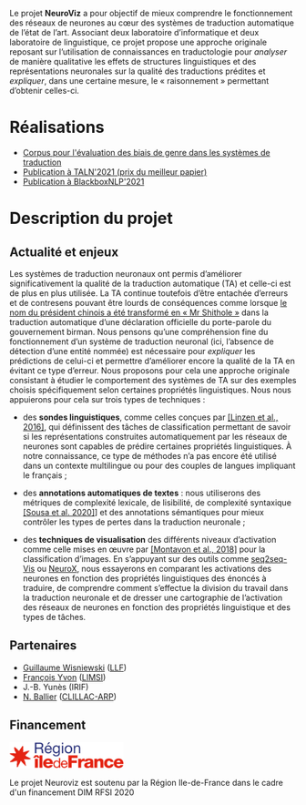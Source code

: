 Le projet **NeuroViz** a pour objectif de mieux comprendre le
fonctionnement des réseaux de neurones au cœur des systèmes de
traduction automatique de l’état de l’art. Associant deux laboratoire
d’informatique et deux laboratoire de linguistique, ce projet propose
une approche originale reposant sur l’utilisation de connaissances en
traductologie pour *analyser* de manière qualitative les effets de
structures linguistiques et des représentations neuronales sur la
qualité des traductions prédites et *expliquer*, dans une certaine
mesure, le « raisonnement » permettant d’obtenir celles-ci.

# Réalisations

- [Corpus pour l'évaluation des biais de genre dans les systèmes de traduction](https://github.com/neuroviz/neuroviz/tree/main/gender_analysis_in_mt)
- [Publication à TALN'2021 (prix du meilleur papier)](https://aclanthology.org/2021.jeptalnrecital-taln.2/)
- [Publication à BlackboxNLP'2021](https://aclanthology.org/2021.blackboxnlp-1.24/)


# Description du projet

## Actualité et enjeux

Les systèmes de traduction neuronaux ont permis d’améliorer
significativement la qualité de la traduction automatique (TA) et
celle-ci est de plus en plus utilisée. La TA continue toutefois d’être
entachée d’erreurs et de contresens pouvant être lourds de
conséquences comme lorsque [le nom du président chinois a été
transformé en « Mr Shithole
»](https://www.theguardian.com/technology/2020/jan/18/facebook-xi-jinping-mr-shithole)
dans la traduction automatique d’une déclaration officielle du
porte-parole du gouvernement birman. Nous pensons qu’une compréhension
fine du fonctionnement d’un système de traduction neuronal (ici,
l’absence de détection d’une entité nommée) est nécessaire pour
*expliquer* les prédictions de celui-ci et permettre d’améliorer encore
la qualité de la TA en évitant ce type d’erreur. Nous proposons pour
cela une approche originale consistant à étudier le comportement des
systèmes de TA sur des exemples choisis spécifiquement selon certaines
propriétés linguistiques.  Nous nous appuierons pour cela sur trois
types de techniques :

- des **sondes linguistiques**, comme celles conçues par [[Linzen et
  al., 2016]](https://www.aclweb.org/anthology/Q16-1037/), qui
  définissent des tâches de classification permettant de savoir si les
  représentations construites automatiquement par les réseaux de
  neurones sont capables de prédire certaines propriétés
  linguistiques. À notre connaissance, ce type de méthodes n’a pas
  encore été utilisé dans un contexte multilingue ou pour des couples
  de langues impliquant le français ;

- des **annotations automatiques de textes** : nous utiliserons des
  métriques de complexité lexicale, de lisibilité, de complexité
  syntaxique [[Sousa et
  al. 2020]](https://www.aclweb.org/anthology/2020.iwltp-1.17/)] et des
  annotations sémantiques pour mieux contrôler les types de pertes
  dans la traduction neuronale ;

- des **techniques de visualisation** des différents niveaux
  d’activation comme celle mises en œuvre par [[Montavon et al.,
  2018]](https://www.sciencedirect.com/science/article/pii/S1051200417302385)
  pour la classification d’images. En s’appuyant sur des outils comme
  [seq2seq-Vis](https://seq2seq-vis.io/) ou
  [NeuroX](https://arxiv.org/abs/1812.09359), nous essayerons en
  comparant les activations des neurones en fonction des propriétés
  linguistiques des énoncés à traduire, de comprendre comment
  s’effectue la division du travail dans la traduction neuronale et de
  dresser une cartographie de l’activation des réseaux de neurones en
  fonction des propriétés linguistique et des types de tâches.

## Partenaires

- [Guillaume Wisniewski](https://gw17.github.io/) ([LLF](http://www.llf.cnrs.fr/))
- [François Yvon](https://perso.limsi.fr/yvon/mysite/mysite.php) ([LIMSI](https://www.limsi.fr/fr/))
- J.-B. Yunès (IRIF)
- [N. Ballier](http://www.clillac-arp.univ-paris-diderot.fr/user/nicolas_ballier) ([CLILLAC-ARP](http://www.clillac-arp.univ-paris-diderot.fr/index))

## Financement

<img src="logo.jpg" alt="Logo IDF" width="200"/>

Le projet Neuroviz est soutenu par la Région Ile-de-France dans le cadre d'un financement DIM RFSI 2020
